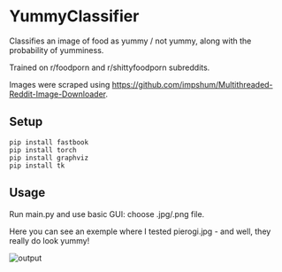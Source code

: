 # YummyClassifier
Classifies an image of food as yummy / not yummy,
along with the probability of yumminess.

Trained on r/foodporn and r/shittyfoodporn subreddits.

Images were scraped using https://github.com/impshum/Multithreaded-Reddit-Image-Downloader.

## Setup
```buildoutcfg
pip install fastbook
pip install torch
pip install graphviz
pip install tk
```

## Usage
Run main.py and use basic GUI: choose .jpg/.png file.

Here you can see an exemple where I tested pierogi.jpg - and well, they really do look yummy!

![output](https://user-images.githubusercontent.com/50869539/224735416-f63f66dc-3685-4bda-b72c-4089ff39dcaa.PNG)

